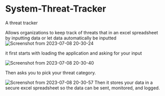 # System-Threat-Tracker
A threat tracker


Allows organizations to keep track of threats that in an excel spreadsheet
by inputting data or let data automatically be inputted
![Screenshot from 2023-07-08 20-30-24](https://github.com/kennethrockson/System-Threat-Tracker/assets/110367362/e62446ec-0327-4b9d-8b67-9a7c96307a8c)


it first starts with loading the application
and asking for your input



![Screenshot from 2023-07-08 20-30-40](https://github.com/kennethrockson/System-Threat-Tracker/assets/110367362/548da079-ddab-4298-9ceb-40b6b8a15107)


Then asks you to pick your threat category.


![Screenshot from 2023-07-08 20-30-57](https://github.com/kennethrockson/System-Threat-Tracker/assets/110367362/30a092bf-3c02-43d5-8d5f-d9d85d0af446)
Then it stores your data in a secure excel spreadsheet so the data can be sent, monitored, and logged.
